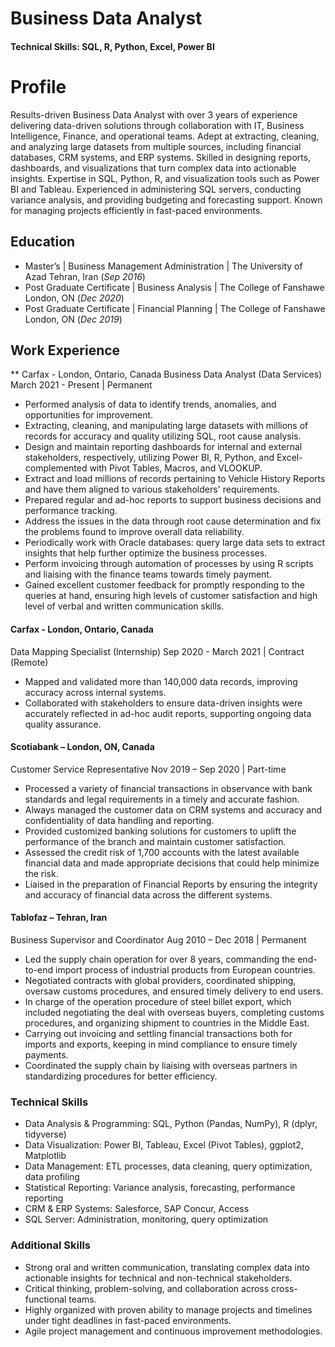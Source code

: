 # Business Data Analyst

#### Technical Skills: SQL, R, Python, Excel, Power BI

# Profile
Results-driven Business Data Analyst with over 3 years of experience delivering data-driven solutions through collaboration with IT, Business Intelligence, Finance, and operational teams. Adept at extracting, cleaning, and analyzing large datasets from multiple sources, including financial databases, CRM systems, and ERP systems. Skilled in designing reports, dashboards, and visualizations that turn complex data into actionable insights. Expertise in SQL, Python, R, and visualization tools such as Power BI and Tableau. Experienced in administering SQL servers, conducting variance analysis, and providing budgeting and forecasting support. Known for managing projects efficiently in fast-paced environments.

## Education
- Master’s | Business Management Administration | The University of Azad Tehran, Iran (_Sep 2016_)
- Post Graduate Certificate | Business Analysis | The College of Fanshawe London, ON (_Dec 2020_)
- Post Graduate Certificate | Financial Planning | The College of Fanshawe London, ON (_Dec 2019_)

## Work Experience
** Carfax - London, Ontario, Canada
Business Data Analyst (Data Services)				             March 2021 - Present | Permanent
- Performed analysis of data to identify trends, anomalies, and opportunities for improvement.
- Extracting, cleaning, and manipulating large datasets with millions of records for accuracy and quality utilizing SQL, root cause analysis.
- Design and maintain reporting dashboards for internal and external stakeholders, respectively, utilizing Power BI, R, Python, and Excel-complemented with Pivot Tables, Macros, and VLOOKUP.
- Extract and load millions of records pertaining to Vehicle History Reports and have them aligned to various stakeholders' requirements. 
- Prepared regular and ad-hoc reports to support business decisions and performance tracking.
- Address the issues in the data through root cause determination and fix the problems found to improve overall data reliability. 
- Periodically work with Oracle databases: query large data sets to extract insights that help further optimize the business processes.
- Perform invoicing through automation of processes by using R scripts and liaising with the finance teams towards timely payment.
- Gained excellent customer feedback for promptly responding to the queries at hand, ensuring high levels of customer satisfaction and high level of verbal and written communication skills.

#### Carfax - London, Ontario, Canada
Data Mapping Specialist (Internship)			           Sep 2020 - March 2021 | Contract (Remote)
- Mapped and validated more than 140,000 data records, improving accuracy across internal systems.
- Collaborated with stakeholders to ensure data-driven insights were accurately reflected in ad-hoc audit reports, supporting ongoing data quality assurance.

#### Scotiabank – London, ON, Canada
Customer Service Representative					              Nov 2019 – Sep 2020 | Part-time
- Processed a variety of financial transactions in observance with bank standards and legal requirements in a timely and accurate fashion.
- Always managed the customer data on CRM systems and accuracy and confidentiality of data handling and reporting.
- Provided customized banking solutions for customers to uplift the performance of the branch and maintain customer satisfaction.
- Assessed the credit risk of 1,700 accounts with the latest available financial data and made appropriate decisions that could help minimize the risk.
- Liaised in the preparation of Financial Reports by ensuring the integrity and accuracy of financial data across the different systems.

#### Tablofaz – Tehran, Iran
Business Supervisor and Coordinator				              Aug 2010 – Dec 2018 | Permanent
- Led the supply chain operation for over 8 years, commanding the end-to-end import process of industrial products from European countries.
- Negotiated contracts with global providers, coordinated shipping, oversaw customs procedures, and ensured timely delivery to end users.
- In charge of the operation procedure of steel billet export, which included negotiating the deal with overseas buyers, completing customs procedures, and organizing shipment to countries in the Middle East.
- Carrying out invoicing and settling financial transactions both for imports and exports, keeping in mind compliance to ensure timely payments.
- Coordinated the supply chain by liaising with overseas partners in standardizing procedures for better efficiency.

### Technical Skills
- Data Analysis & Programming: SQL, Python (Pandas, NumPy), R (dplyr, tidyverse)
- Data Visualization: Power BI, Tableau, Excel (Pivot Tables), ggplot2, Matplotlib
- Data Management: ETL processes, data cleaning, query optimization, data profiling
- Statistical Reporting: Variance analysis, forecasting, performance reporting
- CRM & ERP Systems: Salesforce, SAP Concur, Access
- SQL Server: Administration, monitoring, query optimization

### Additional Skills
- Strong oral and written communication, translating complex data into actionable insights for technical and non-technical stakeholders.
- Critical thinking, problem-solving, and collaboration across cross-functional teams.
- Highly organized with proven ability to manage projects and timelines under tight deadlines in fast-paced environments.
- Agile project management and continuous improvement methodologies.






